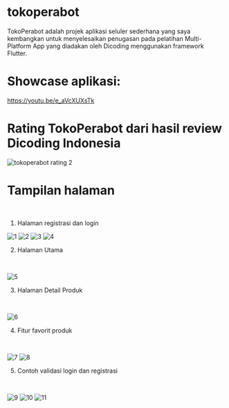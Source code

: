 # tokoperabot

TokoPerabot adalah projek aplikasi seluler sederhana yang saya kembangkan untuk menyelesaikan penugasan pada pelatihan Multi-Platform App yang diadakan oleh Dicoding menggunakan framework Flutter.

# Showcase aplikasi:
https://youtu.be/e_aVcXUXsTk


# Rating TokoPerabot dari hasil review Dicoding Indonesia
![tokoperabot rating 2](https://user-images.githubusercontent.com/94217153/197528784-bf3f2bd9-66e0-4cb7-a3aa-d948d7df51fa.png)



# Tampilan halaman
<br>

1. Halaman registrasi dan login

![1](https://user-images.githubusercontent.com/94217153/193464856-c6958e78-773b-409e-9bab-4e095247a3b3.png) 
![2](https://user-images.githubusercontent.com/94217153/193464862-d43e0671-7623-433b-bb3c-185175ea8a94.png)
![3](https://user-images.githubusercontent.com/94217153/193464981-8bd7474a-f46f-4378-9b3b-b3bdd5a61cb6.png)
![4](https://user-images.githubusercontent.com/94217153/193464988-216104bf-a44f-43d8-934c-fbdf1948e192.png)

2. Halaman Utama
<br>

![5](https://user-images.githubusercontent.com/94217153/193465032-4045694c-c215-4493-b7ed-0e5227e68b93.png)

3. Halaman Detail Produk
<br>

![6](https://user-images.githubusercontent.com/94217153/193465078-ece4b261-fd8d-4b85-8a25-3063f5d29e30.png)

4. Fitur favorit produk
<br>

![7](https://user-images.githubusercontent.com/94217153/193465122-77a19494-0ade-494e-b2ca-a0b552a9dd27.png)
![8](https://user-images.githubusercontent.com/94217153/193465157-9af1d0b8-229a-4fee-b534-654e5d18e323.png)

5. Contoh validasi login dan registrasi
<br>

![9](https://user-images.githubusercontent.com/94217153/193465207-ca2c0285-1556-4841-a9df-5a32f32305d1.png)
![10](https://user-images.githubusercontent.com/94217153/193465209-e5056d40-cabb-4870-b798-76b9e3f45faf.png)
![11](https://user-images.githubusercontent.com/94217153/193465222-4eb3a559-981a-4422-bfb6-0ea3dfbb52a3.png)
